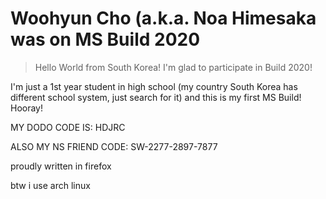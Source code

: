 # Woohyun Cho (a.k.a. Noa Himesaka was on MS Build 2020

> Hello World from South Korea! I'm glad to participate in Build 2020!

I'm just a 1st year student in high school (my country South Korea has different school system, just search for it) and this is my first MS Build! Hooray!

MY DODO CODE IS: HDJRC

ALSO MY NS FRIEND CODE: SW-2277-2897-7877

proudly written in firefox 

btw i use arch linux
